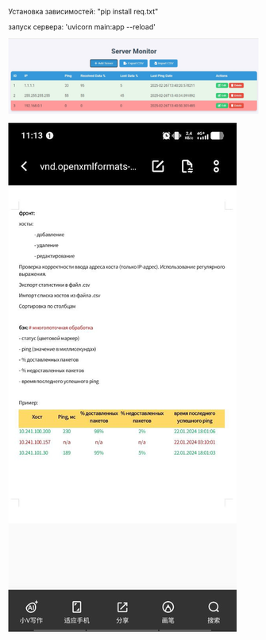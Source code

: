 Установка зависимостей: 
"pip install req.txt"


запуск сервера:
'uvicorn main:app --reload'


![alt text](https://github.com/DmitryGitHab/test_host_list/blob/main/demo.jpg?raw=true)

![alt text](https://github.com/DmitryGitHab/test_host_list/blob/main/task.jpg?raw=true)